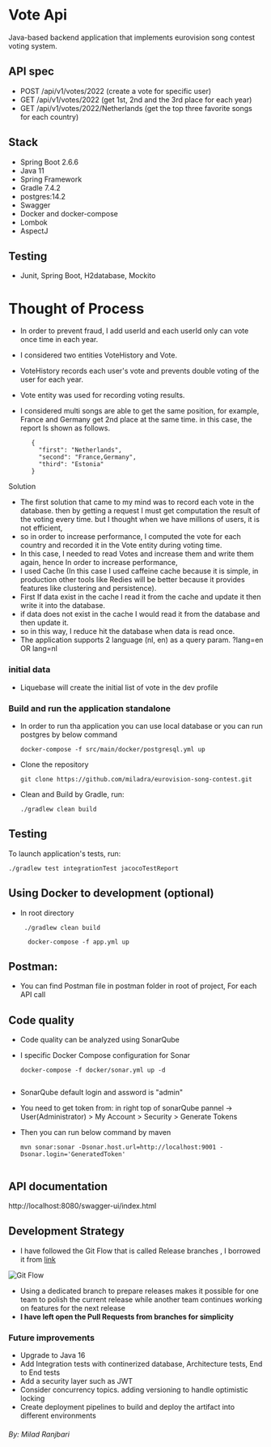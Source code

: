 # Vote Api
Java-based backend application that implements eurovision song contest voting system.

## API spec
- POST /api/v1/votes/2022 (create a vote for specific user)
- GET  /api/v1/votes/2022 (get 1st, 2nd and the 3rd place for each year)
- GET /api/v1/votes/2022/Netherlands (get the top three favorite songs for each country)


## Stack
* Spring Boot 2.6.6
* Java 11
* Spring Framework
* Gradle 7.4.2
* postgres:14.2
* Swagger
* Docker and docker-compose
* Lombok
* AspectJ

## Testing
* Junit, Spring Boot, H2database, Mockito

# Thought of Process

- In order to prevent fraud, I add userId and each userId only can vote once time in each year.
- I considered two entities VoteHistory and Vote.
- VoteHistory records each user's vote and prevents double voting of the user for each year.
- Vote entity was used for recording voting results.

- I considered multi songs are able to get the same position, for example, France and Germany get 2nd place at the same time. in this case, the report Is shown as follows.
     ```
        {
          "first": "Netherlands",
          "second": "France,Germany",
          "third": "Estonia"
        }
     ```

Solution
- The first solution that came to my mind was to record each vote in the database. then by getting a request I must get computation the result of the voting every time. but I thought when we have millions of users, it is not efficient,
- so in order to increase performance, I computed the vote for each country and recorded it in the Vote entity during voting time.
- In this case, I needed to read Votes and increase them and write them again, hence In order to increase performance,
- I used Cache (In this case I used caffeine cache because it is simple, in production other tools like Redies will be better because it provides features like clustering and persistence).
- First If data exist in the cache I read it from the cache and update it then write it into the database.
- if data does not exist in the cache I would read it from the database and then update it.
- so in this way, I reduce hit the database when data is read once.
- The application supports 2 language (nl, en) as a query param. ?lang=en OR lang=nl

### initial data

- Liquebase will create the initial list of vote in the dev profile

### Build and run the application standalone

- In order to run tha application you can use local database or you can run postgres by below command

    ```
    docker-compose -f src/main/docker/postgresql.yml up
    
    ```

- Clone the repository

     ```
     git clone https://github.com/miladra/eurovision-song-contest.git
     
     ```

- Clean and Build by Gradle, run:
     ```
     ./gradlew clean build
     
     ```

## Testing

To launch application's tests, run:

```
./gradlew test integrationTest jacocoTestReport
```

## Using Docker to development (optional)

- In root directory

   ```
    ./gradlew clean build

     docker-compose -f app.yml up
   ```

## Postman:

- You can find Postman file in postman folder in root of project, For each API call

## Code quality

- Code quality can be analyzed using SonarQube
- I specific Docker Compose configuration for Sonar

   ```
   docker-compose -f docker/sonar.yml up -d
    
   ```
- SonarQube default login and assword is "admin"
- You need to get token from: in right top of sonarQube pannel -> User(Administrator) > My Account > Security > Generate Tokens
- Then you can run below command by maven

   ```
   mvn sonar:sonar -Dsonar.host.url=http://localhost:9001 -Dsonar.login='GeneratedToken'
    
   ```

## API documentation

http://localhost:8080/swagger-ui/index.html

## Development Strategy

- I have followed the Git Flow that is called Release branches , I borrowed it from [link](https://www.atlassian.com/git/tutorials/comparing-workflows/gitflow-workflow#Release%20branches)

![Git Flow](https://wac-cdn.atlassian.com/dam/jcr:8f00f1a4-ef2d-498a-a2c6-8020bb97902f/03%20Release%20branches.svg)

- Using a dedicated branch to prepare releases makes it possible for one team to polish the current release while another team continues working on features for the next release
- **I have left open the Pull Requests from branches for simplicity**
### Future improvements
* Upgrade to Java 16
* Add Integration tests with continerized database, Architecture tests, End to End tests
* Add a security layer such as JWT
* Consider concurrency topics. adding versioning to handle optimistic locking
* Create deployment pipelines to build and deploy the artifact into different environments

###### By: Milad Ranjbari
